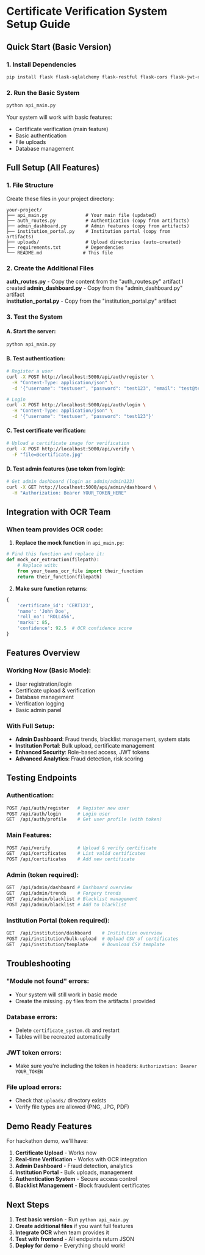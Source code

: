 # Certificate Verification System Setup Guide

## Quick Start (Basic Version)

### 1. Install Dependencies
```bash
pip install flask flask-sqlalchemy flask-restful flask-cors flask-jwt-extended pandas openpyxl xlrd werkzeug
```

### 2. Run the Basic System
```bash
python api_main.py
```

Your system will work with basic features:
- Certificate verification (main feature)
- Basic authentication 
- File uploads
- Database management

## Full Setup (All Features)

### 1. File Structure
Create these files in your project directory:
```
your-project/
├── api_main.py              # Your main file (updated)
├── auth_routes.py           # Authentication (copy from artifacts)
├── admin_dashboard.py       # Admin features (copy from artifacts) 
├── institution_portal.py    # Institution portal (copy from artifacts)
├── uploads/                 # Upload directories (auto-created)
├── requirements.txt         # Dependencies
└── README.md               # This file
```

### 2. Create the Additional Files

**auth_routes.py** - Copy the content from the "auth_routes.py" artifact I created
**admin_dashboard.py** - Copy from the "admin_dashboard.py" artifact  
**institution_portal.py** - Copy from the "institution_portal.py" artifact

### 3. Test the System

#### A. Start the server:
```bash
python api_main.py
```

#### B. Test authentication:
```bash
# Register a user
curl -X POST http://localhost:5000/api/auth/register \
  -H "Content-Type: application/json" \
  -d '{"username": "testuser", "password": "test123", "email": "test@test.com"}'

# Login
curl -X POST http://localhost:5000/api/auth/login \
  -H "Content-Type: application/json" \
  -d '{"username": "testuser", "password": "test123"}'
```

#### C. Test certificate verification:
```bash
# Upload a certificate image for verification
curl -X POST http://localhost:5000/api/verify \
  -F "file=@certificate.jpg"
```

#### D. Test admin features (use token from login):
```bash
# Get admin dashboard (login as admin/admin123)
curl -X GET http://localhost:5000/api/admin/dashboard \
  -H "Authorization: Bearer YOUR_TOKEN_HERE"
```

## Integration with OCR Team

### When team provides OCR code:

1. **Replace the mock function** in `api_main.py`:
```python
# Find this function and replace it:
def mock_ocr_extraction(filepath):
    # Replace with:
    from your_teams_ocr_file import their_function
    return their_function(filepath)
```

2. **Make sure function returns**:
```python
{
    'certificate_id': 'CERT123',
    'name': 'John Doe', 
    'roll_no': 'ROLL456',
    'marks': 85,
    'confidence': 92.5  # OCR confidence score
}
```

## Features Overview

### Working Now (Basic Mode):
- User registration/login
- Certificate upload & verification  
- Database management
- Verification logging
- Basic admin panel

### With Full Setup:
- **Admin Dashboard**: Fraud trends, blacklist management, system stats
- **Institution Portal**: Bulk upload, certificate management
- **Enhanced Security**: Role-based access, JWT tokens
- **Advanced Analytics**: Fraud detection, risk scoring

## Testing Endpoints

### Authentication:
```bash
POST /api/auth/register   # Register new user
POST /api/auth/login      # Login user  
GET  /api/auth/profile    # Get user profile (with token)
```

### Main Features:
```bash
POST /api/verify          # Upload & verify certificate
GET  /api/certificates    # List valid certificates
POST /api/certificates    # Add new certificate
```

### Admin (token required):
```bash
GET  /api/admin/dashboard # Dashboard overview
GET  /api/admin/trends    # Forgery trends  
GET  /api/admin/blacklist # Blacklist management
POST /api/admin/blacklist # Add to blacklist
```

### Institution Portal (token required):
```bash
GET  /api/institution/dashboard    # Institution overview
POST /api/institution/bulk-upload  # Upload CSV of certificates
GET  /api/institution/template     # Download CSV template
```

## Troubleshooting

### "Module not found" errors:
- Your system will still work in basic mode
- Create the missing .py files from the artifacts I provided

### Database errors:
- Delete `certificate_system.db` and restart
- Tables will be recreated automatically

### JWT token errors:
- Make sure you're including the token in headers:
  `Authorization: Bearer YOUR_TOKEN`

### File upload errors:
- Check that `uploads/` directory exists
- Verify file types are allowed (PNG, JPG, PDF)

## Demo Ready Features

For hackathon demo, we'll have:

1. **Certificate Upload**  - Works now
2. **Real-time Verification**  - Works with OCR integration  
3. **Admin Dashboard** - Fraud detection, analytics
4. **Institution Portal**  - Bulk uploads, management
5. **Authentication System**  - Secure access control
6. **Blacklist Management**  - Block fraudulent certificates

## Next Steps

1. **Test basic version** - Run `python api_main.py`
2. **Create additional files** if you want full features  
3. **Integrate OCR** when team provides it
4. **Test with frontend** - All endpoints return JSON
5. **Deploy for demo** - Everything should work!

